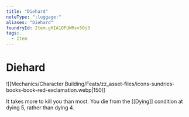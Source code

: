 ```yaml
---
title: "Diehard"
noteType: ":luggage:"
aliases: "Diehard"
foundryId: Item.gHIA1OPUWRsv5Oj3
tags:
  - Item
---
```


# Diehard
![[Mechanics/Character Building/Feats/zz_asset-files/icons-sundries-books-book-red-exclamation.webp|150]]

It takes more to kill you than most. You die from the [[Dying]] condition at dying 5, rather than dying 4.
